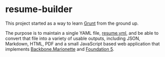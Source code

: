 resume-builder
==============

This project started as a way to learn [Grunt](http://gruntjs.com/) from the ground up.

The purpose is to maintain a single YAML file,
[resume.yml](https://github.com/kmcgrath/resume-builder/blob/master/resume.yml), and be
able to convert that file into a variety of usable outputs, including JSON, Markdown,
HTML, PDF and a small JavaScript based web application that implements
[Backbone.Marionette](http://marionettejs.com/) and [Foundation 5](http://foundation.zurb.com/).
